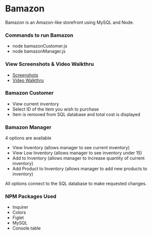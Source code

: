 # Bamazon
Bamazon is an Amazon-like storefront using MySQL and Node.

### Commands to run Bamazon
* node bamazonCustomer.js
* node bamazonManager.js

### View Screenshots & Video Walkthru
* [Screenshots](screenshots/)
* [Video Walkthru](https://drive.google.com/file/d/1AAB0ZiPewzJfdGnYjd1e7QLCGUai0hhe/view?usp=sharing "Google Drive")

### Bamazon Customer

* View current inventory
* Select ID of the item you wish to purchase
* Item is removed from SQL database and total cost is displayed

### Bamazon Manager
4 options are available
* View Inventory (allows manager to see current inventory)
* View Low Inventory (allows manager to see inventory under 15)
* Add to Inventory (allows manager to increase quantity of current inventory)
* Add Product to Inventory (allows manager to add new products to inventory)

All options connect to the SQL database to make requested changes.

### NPM Packages Used
* Inquirer
* Colors
* Figlet
* MySQL
* Console.table









